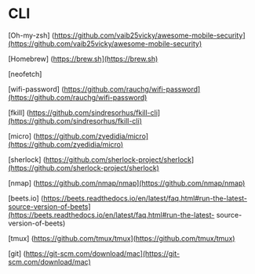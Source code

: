 # CLI

[Oh-my-zsh] (https://github.com/vaib25vicky/awesome-mobile-security](https://github.com/vaib25vicky/awesome-mobile-security)

[Homebrew] (https://brew.sh](https://brew.sh)

[neofetch]

[wifi-password] (https://github.com/rauchg/wifi-password](https://github.com/rauchg/wifi-password)

[fkill] (https://github.com/sindresorhus/fkill-cli](https://github.com/sindresorhus/fkill-cli)

[micro] (https://github.com/zyedidia/micro](https://github.com/zyedidia/micro)

[sherlock] (https://github.com/sherlock-project/sherlock](https://github.com/sherlock-project/sherlock)

[nmap]  (https://github.com/nmap/nmap](https://github.com/nmap/nmap)

[beets.io] (https://beets.readthedocs.io/en/latest/faq.html#run-the-latest-source-version-of-beets](https://beets.readthedocs.io/en/latest/faq.html#run-the-latest-
source-version-of-beets)

[tmux] (https://github.com/tmux/tmux](https://github.com/tmux/tmux)

[git]  (https://git-scm.com/download/mac](https://git-scm.com/download/mac)
